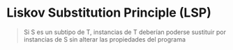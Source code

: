 # Liskov Substitution Principle (LSP)
> Si S es un subtipo de T, instancias de T deberían poderse sustituir por instancias de S sin alterar las propiedades del programa

